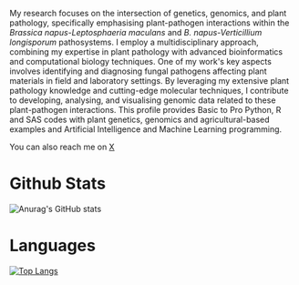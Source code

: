 My research focuses on the intersection of genetics, genomics, and plant pathology, specifically emphasising plant-pathogen interactions within the *Brassica napus-Leptosphaeria maculans* and *B. napus-Verticillium longisporum* pathosystems. I employ a multidisciplinary approach, combining my expertise in plant pathology with advanced bioinformatics and computational biology techniques.
One of my work's key aspects involves identifying and diagnosing fungal pathogens affecting plant materials in field and laboratory settings. By leveraging my extensive plant pathology knowledge and cutting-edge molecular techniques, I contribute to developing, analysing, and visualising genomic data related to these plant-pathogen interactions.
This profile provides Basic to Pro Python, R and SAS codes with plant genetics, genomics and agricultural-based examples and Artificial Intelligence and Machine Learning programming.

You can also reach me on [X](https://twitter.com/A_Dolatabadian)


# Github Stats
![Anurag's GitHub stats](https://github-readme-stats.vercel.app/api?username=Aria-Dolatabadian)

# Languages
[![Top Langs](https://github-readme-stats.vercel.app/api/top-langs/?username=Aria-Dolatabadian&langs_count=8)](https://github.com/anuraghazra/github-readme-stats)










